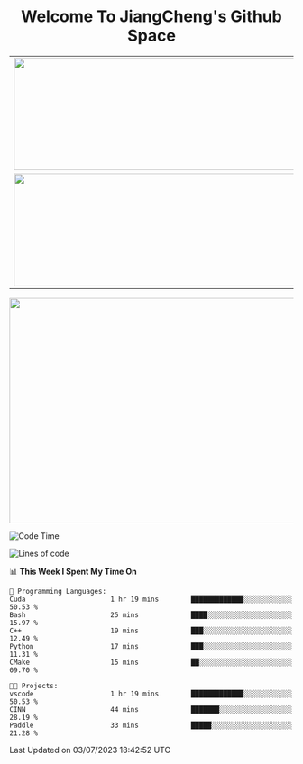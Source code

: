 <h1 align="center">Welcome To JiangCheng's Github Space</h1>

<table align="center" frame="void" rules="none" >
  <tr>
    <td>
      <div align="center"> <img height="200px" width="500px"  src="https://github-readme-stats.vercel.app/api?username=thisjiang&hide_title=true&hide_border=true&layout=compact&show_icons=trueline_height=21&text_color=000&icon_color=000&bg_color=0,ea6161,ffc64d,fffc4d,52fa5a&theme=graywhite" /> </div>
    </td>
    <td>
      <div align="center"> <img height="200px" width="500px" src="https://github-readme-stats.vercel.app/api/top-langs/?username=thisjiang&hide_title=true&hide_border=true&layout=compact&langs_count=6&text_color=000&icon_color=fff&bg_color=0,52fa5a,4dfcff,c64dff&theme=graywhite" /> </div>
    </td>
  </tr>
  <tr>
    <td>
      <div align="center"> <img height="200px" width="500px" src="https://github-readme-streak-stats.herokuapp.com/?user=thisjiang&hide_title=true&hide_border=true&layout=compact&langs_count=6" /> </div>
    </td>
    <td>
      <div align="center"> 
      <a href="https://github.com/" target="_blank"><img style="margin: 10px" src="https://profilinator.rishav.dev/skills-assets/git-scm-icon.svg" alt="Git" height="50" /></a>  
      <a href="https://www.linux.org/" target="_blank"><img style="margin: 10px" src="https://profilinator.rishav.dev/skills-assets/linux-original.svg" alt="Linux" height="50" /></a>  
      <a href="https://www.gnu.org/software/bash/" target="_blank"><img style="margin: 10px" src="https://profilinator.rishav.dev/skills-assets/gnu_bash-icon.svg" alt="Bash" height="50" /></a>  
      </div>
    </td>
  </tr>
</table>

<div align="center"> <img height="400px" width="1000px" src="https://github-readme-activity-graph.cyclic.app/graph?username=thisjiang&theme=react&hide_title=true&hide_border=true&layout=compact&langs_count=6" /> </div></td>

<!--START_SECTION:waka-->
![Code Time](http://img.shields.io/badge/Code%20Time-180%20hrs%2058%20mins-blue)

![Lines of code](https://img.shields.io/badge/From%20Hello%20World%20I%27ve%20Written-482.9%20thousand%20lines%20of%20code-blue)

📊 **This Week I Spent My Time On** 

```text
💬 Programming Languages: 
Cuda                     1 hr 19 mins        █████████████░░░░░░░░░░░░   50.53 % 
Bash                     25 mins             ████░░░░░░░░░░░░░░░░░░░░░   15.97 % 
C++                      19 mins             ███░░░░░░░░░░░░░░░░░░░░░░   12.49 % 
Python                   17 mins             ███░░░░░░░░░░░░░░░░░░░░░░   11.31 % 
CMake                    15 mins             ██░░░░░░░░░░░░░░░░░░░░░░░   09.70 % 

🐱‍💻 Projects: 
vscode                   1 hr 19 mins        █████████████░░░░░░░░░░░░   50.53 % 
CINN                     44 mins             ███████░░░░░░░░░░░░░░░░░░   28.19 % 
Paddle                   33 mins             █████░░░░░░░░░░░░░░░░░░░░   21.28 % 
```


 Last Updated on 03/07/2023 18:42:52 UTC
<!--END_SECTION:waka-->
